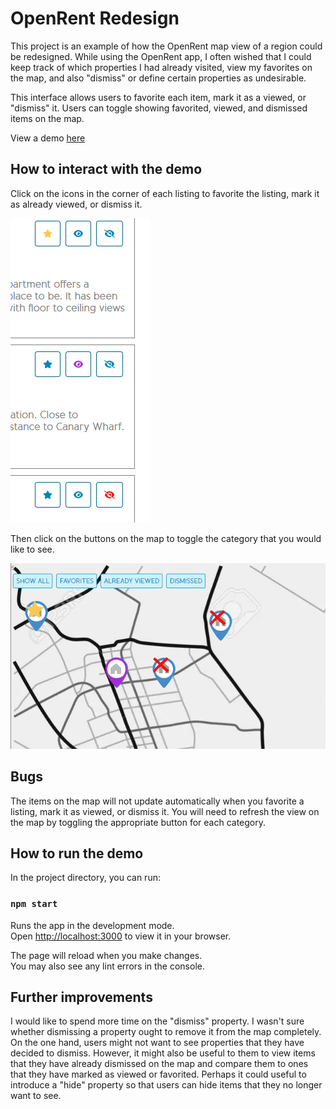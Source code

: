# OpenRent Redesign

This project is an example of how the OpenRent map view of a region could be redesigned. While using the OpenRent app, I often wished that I could keep track of which properties I had already visited, view my favorites on the map, and also "dismiss" or define certain properties as undesirable. 

This interface allows users to favorite each item, mark it as a viewed, or "dismiss" it. Users can toggle showing favorited, viewed, and dismissed items on the map. 

View a demo [here](https://secret-mountain-95480.herokuapp.com/)

## How to interact with the demo

Click on the icons in the corner of each listing to favorite the listing, mark it as already viewed, or dismiss it.

![Icons in the corner of each housing listing](src/images/demo_images/corner_icons.png?raw=true "Corener Icons")

Then click on the buttons on the map to toggle the category that you would like to see. 

![Toggle buttons for the map view](src/images/demo_images/map_toggle.png?raw=true "Corener Icons")

## Bugs 

The items on the map will not update automatically when you favorite a listing, mark it as viewed, or dismiss it. You will need to refresh the view on the map by toggling the appropriate button for each category. 

## How to run the demo

In the project directory, you can run:

### `npm start`

Runs the app in the development mode.\
Open [http://localhost:3000](http://localhost:3000) to view it in your browser.

The page will reload when you make changes.\
You may also see any lint errors in the console.

## Further improvements

I would like to spend more time on the "dismiss" property. I wasn't sure whether dismissing a property ought to remove it from the map completely. On the one hand, users might not want to see properties that they have decided to dismiss. However, it might also be useful to them to view items that they have already dismissed on the map and compare them to ones that they have marked as viewed or favorited. Perhaps it could useful to introduce a "hide" property so that users can hide items that they no longer want to see. 




